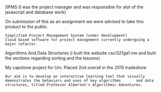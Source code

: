 SPMS (I was the project manager and was responsible for alot of the javascript and database work)

  On submission of this as an assignment we were advised to take this product to the public.

    Simplified Project Management System (under development)
    Cloud based software for project management currently undergoing a major refactor.

Algorithms And Data Structures (i built the website csci321ga1.me and built the sections regarding sorting and the lessons)

  My capstone project for Uni. Placed 2nd overall in the 2015 tradeshow

    Our aim is to develop an interactive learning tool that visually demonstrates the behaviors and uses of key algorithms       and data structures, titled Professor Alberton's Algorithmic Adventures.
